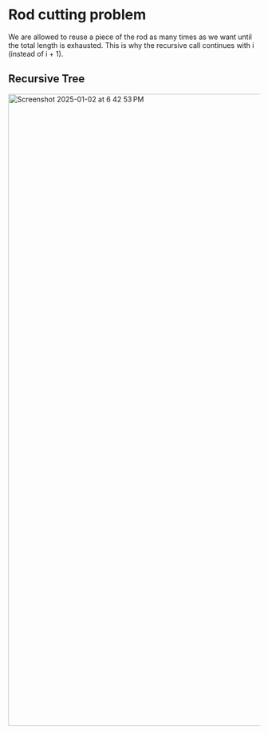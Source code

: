 # Rod cutting problem

We are allowed to reuse a piece of the rod as many times as we want until the total length is exhausted. This is why the recursive call 
continues with i (instead of i + 1).

## Recursive Tree

<img width="1266" alt="Screenshot 2025-01-02 at 6 42 53 PM" src="https://github.com/user-attachments/assets/28e590c8-c864-46e6-b3e3-1aa8d376c208" />
